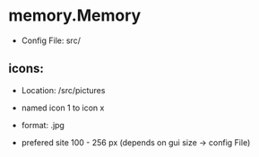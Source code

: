 # memory.Memory

+ Config File: src/


## icons:
+ Location: /src/pictures

+ named icon 1 to icon x

+ format: .jpg
+ prefered site 100 - 256 px (depends on gui size -> config File)
  
